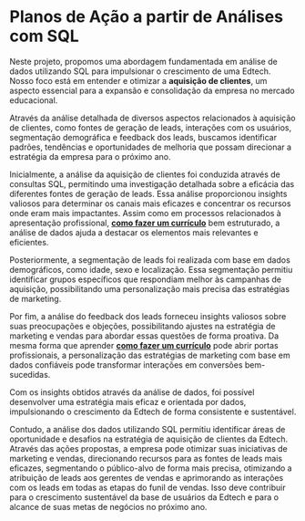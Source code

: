 <h1>Planos de Ação a partir de Análises com SQL</h1>

<p>
  Neste projeto, propomos uma abordagem fundamentada em análise de dados utilizando SQL para impulsionar o crescimento de uma Edtech. Nosso foco está em entender e otimizar a <strong>aquisição de clientes</strong>, um aspecto essencial para a expansão e consolidação da empresa no mercado educacional.
</p>

<p>
  Através da análise detalhada de diversos aspectos relacionados à aquisição de clientes, como fontes de geração de leads, interações com os usuários, segmentação demográfica e feedback dos leads, buscamos identificar padrões, tendências e oportunidades de melhoria que possam direcionar a estratégia da empresa para o próximo ano.
</p>

<p>
  Inicialmente, a análise da aquisição de clientes foi conduzida através de consultas SQL, permitindo uma investigação detalhada sobre a eficácia das diferentes fontes de geração de leads. Essa análise proporcionou insights valiosos para determinar os canais mais eficazes e concentrar os recursos onde eram mais impactantes. Assim como em processos relacionados à apresentação profissional, <a href="https://universodasprofissoes.com.br/como-fazer-um-curriculo-que-abre-portas/" target="_blank"><strong>como fazer um currículo</strong></a> bem estruturado, a análise de dados ajuda a destacar os elementos mais relevantes e eficientes.
</p>

<p>
  Posteriormente, a segmentação de leads foi realizada com base em dados demográficos, como idade, sexo e localização. Essa segmentação permitiu identificar grupos específicos que respondiam melhor às campanhas de aquisição, possibilitando uma personalização mais precisa das estratégias de marketing.
</p>

<p>
  Por fim, a análise do feedback dos leads forneceu insights valiosos sobre suas preocupações e objeções, possibilitando ajustes na estratégia de marketing e vendas para abordar essas questões de forma proativa. Da mesma forma que aprender <a href="https://universodasprofissoes.com.br/como-fazer-um-curriculo-que-abre-portas/" target="_blank"><strong>como fazer um currículo</strong></a> pode abrir portas profissionais, a personalização das estratégias de marketing com base em dados confiáveis pode transformar interações em conversões bem-sucedidas.
</p>

<p>
  Com os insights obtidos através da análise de dados, foi possível desenvolver uma estratégia mais eficaz e orientada por dados, impulsionando o crescimento da Edtech de forma consistente e sustentável.
</p>

<p>
  Contudo, a análise dos dados utilizando SQL permitiu identificar áreas de oportunidade e desafios na estratégia de aquisição de clientes da Edtech. Através das ações propostas, a empresa pode otimizar suas iniciativas de marketing e vendas, direcionando recursos para as fontes de leads mais eficazes, segmentando o público-alvo de forma mais precisa, otimizando a atribuição de leads aos gerentes de vendas e aprimorando as interações com os leads em todas as etapas do funil de vendas. Isso deve contribuir para o crescimento sustentável da base de usuários da Edtech e para o alcance de suas metas de negócios no próximo ano.
</p>


